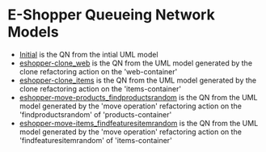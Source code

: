 # E-Shopper Queueing Network Models

 - [Initial](eshoper-initial.jmva) is the QN from the intial UML model
 - [eshopper-clone_web](eshopper-clone_web.jmva) is the QN from the UML model generated by the clone refactoring action on the 'web-container'
 - [eshopper-clone_items](eshopper-clone_items.jmva) is the QN from the UML model generated by the clone refactoring action on the 'items-container'
 - [eshopper-move-products_findproductsrandom](eshopper-move-products_findproductsrandom.jmva) is the QN from the UML model generated by the 'move operation' refactoring action on the 'findproductsrandom' of 'products-container'
 - [eshopper-move-items_findfeaturesitemrandom](eshopper-move-items_findfeaturesitemrandom.jmva) is the QN from the UML model generated by the 'move operation' refactoring action on the 'findfeaturesitemrandom' of 'items-container'
